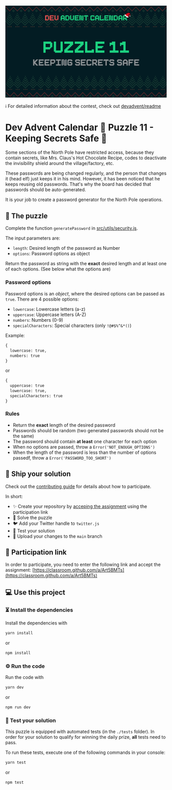![](README.cover.jpg)

ℹ️ For detailed information about the contest, check out [devadvent/readme](https://github.com/devadvent/readme/)

# Dev Advent Calendar 🎅 Puzzle 11 - Keeping Secrets Safe 🔑

Some sections of the North Pole have restricted access, because they contain secrets, like Mrs. Claus's Hot Chocolate Recipe, codes to deactivate the invisibility shield around the village/factory, etc.

These passwords are being changed regularly, and the person that changes it (head elf) just keeps it in his mind. However, it has been noticed that he keeps reusing old passwords.
That's why the board has decided that passwords should be auto-generated.

It is your job to create a password generator for the North Pole operations.

## 🧩 The puzzle

Complete the function `generatePassword` in [src/utils/security.js](src/utils/security.js).

The input parameters are:

-   `length`: Desired length of the password as Number
-   `options`: Password options as object

Return the password as string with the **exact** desired length and at least one of each options. (See below what the options are)

### Password options

Password options is an _object_, where the desired options can be passed as `true`.
There are 4 possible options:

-   `lowercase`: Lowercase letters (a-z)
-   `uppercase`: Uppercase letters (A-Z)
-   `numbers`: Numbers (0-9)
-   `specialCharacters`: Special characters (only `!@#$%^&*()`)

Example:

```
{
  lowercase: true,
  numbers: true
}
```

or

```
{
  uppercase: true
  lowercase: true,
  specialCharacters: true
}
```

### Rules

-   Return the **exact** length of the desired password
-   Passwords should be random (two generated passwords should not be the same)
-   The password should contain **at least** one character for each option
-   When no options are passed, throw a `Error('NOT_ENOUGH_OPTIONS')`
-   When the length of the password is less than the number of options passedf, throw a `Error('PASSWORD_TOO_SHORT')`

## 🚢 Ship your solution

Check out the [contributing guide](https://github.com/devadvent/readme/blob/main/CONTRIBUTING.md) for details about how to participate.

In short:

-   ✨ Create your repository by [acceping the assignment](https://classroom.github.com/a/Art5BMTs) using the participation link
-   🧩 Solve the puzzle
-   🐦 Add your Twitter handle to `twitter.js`
-   🤖 Test your solution
-   🚀 Upload your changes to the `main` branch

## 🔗 Participation link

In order to participate, you need to enter the following link and accept the assignment:
[https://classroom.github.com/a/Art5BMTs](https://classroom.github.com/a/Art5BMTs)

## 💻 Use this project

### ⏳ Install the dependencies

Install the dependencies with

```bash
yarn install
```

or

```bash
npm install
```

### ⚙️ Run the code

Run the code with

```bash
yarn dev
```

or

```bash
npm run dev
```

### 🤖 Test your solution

This puzzle is equipped with automated tests (in the `./tests` folder). In order for your solution to qualify for winning the daily prize, **all** tests need to pass.

To run these tests, execute one of the following commands in your console:

```bash
yarn test
```

or

```bash
npm test
```
